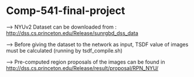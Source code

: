 # Comp-541-final-project


--> NYUv2 Dataset can be downloaded from : http://dss.cs.princeton.edu/Release/sunrgbd_dss_data

--> Before giving the dataset to the network as input, TSDF value of images must be calculated (running by tsdf_compile.sh)

--> Pre-computed region proposals of the images can be found in http://dss.cs.princeton.edu/Release/result/proposal/RPN_NYU/
